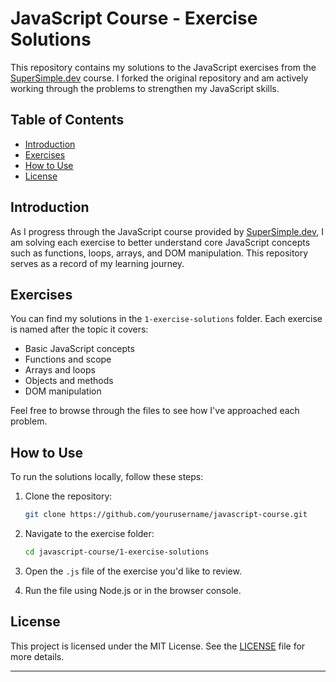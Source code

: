 

# JavaScript Course - Exercise Solutions

This repository contains my solutions to the JavaScript exercises from the [SuperSimple.dev](https://github.com/supersimpledev/javascript-course) course. I forked the original repository and am actively working through the problems to strengthen my JavaScript skills.

## Table of Contents

- [Introduction](#introduction)
- [Exercises](#exercises)
- [How to Use](#how-to-use)
- [License](#license)

## Introduction

As I progress through the JavaScript course provided by [SuperSimple.dev](https://github.com/supersimpledev), I am solving each exercise to better understand core JavaScript concepts such as functions, loops, arrays, and DOM manipulation. This repository serves as a record of my learning journey.

## Exercises

You can find my solutions in the `1-exercise-solutions` folder. Each exercise is named after the topic it covers:

- Basic JavaScript concepts
- Functions and scope
- Arrays and loops
- Objects and methods
- DOM manipulation

Feel free to browse through the files to see how I've approached each problem.

## How to Use

To run the solutions locally, follow these steps:

1. Clone the repository:

   ```bash
   git clone https://github.com/yourusername/javascript-course.git
   ```

2. Navigate to the exercise folder:

   ```bash
   cd javascript-course/1-exercise-solutions
   ```

3. Open the `.js` file of the exercise you'd like to review.

4. Run the file using Node.js or in the browser console.

## License

This project is licensed under the MIT License. See the [LICENSE](./LICENSE) file for more details.

---

